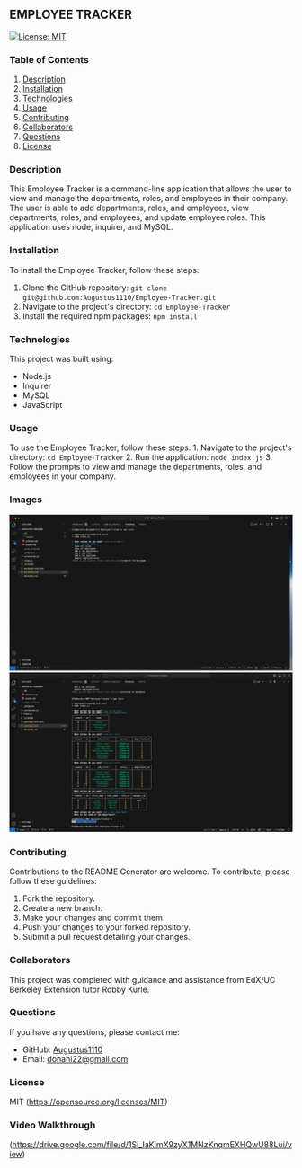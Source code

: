 ## EMPLOYEE TRACKER

[![License: MIT](https://img.shields.io/badge/License-MIT-yellow.svg)](https://opensource.org/licenses/MIT)


### Table of Contents
1. [Description](#description)
2. [Installation](#installation)
3. [Technologies](#technologies) 
4. [Usage](#usage)
5. [Contributing](#contributing)
6. [Collaborators](#collaborators)
7. [Questions](#questions)
8. [License](#license)


### Description
This Employee Tracker is a command-line application that allows the user to view and manage the departments, roles, and employees in their company. The user is able to add departments, roles, and employees, view departments, roles, and employees, and update employee roles. This application uses node, inquirer, and MySQL.

### Installation
To install the Employee Tracker, follow these steps:
 1. Clone the GitHub repository: `git clone git@github.com:Augustus1110/Employee-Tracker.git`
 2. Navigate to the project's directory: `cd Employee-Tracker`
 3. Install the required npm packages: `npm install`

### Technologies
This project was built using:
- Node.js
- Inquirer
- MySQL
- JavaScript

### Usage
To use the Employee Tracker, follow these steps:
    1. Navigate to the project's directory: `cd Employee-Tracker`
    2. Run the application: `node index.js`
    3. Follow the prompts to view and manage the departments, roles, and employees in your company.
 

### Images
![Screenshot](./db/images/Prompts.png)
![Screenshot](./db/images/Tables.png)

### Contributing
Contributions to the README Generator are welcome. To contribute, please follow these guidelines:
 1. Fork the repository.
 2. Create a new branch.
 3. Make your changes and commit them.
 4. Push your changes to your forked repository.
 5. Submit a pull request detailing your changes.

### Collaborators
This project was completed with guidance and assistance from EdX/UC Berkeley Extension tutor Robby Kurle.

### Questions
If you have any questions, please contact me:

- GitHub: [Augustus1110](https://github.com/Augustus1110)
- Email: donahi22@gmail.com

### License
MIT
(https://opensource.org/licenses/MIT)

### Video Walkthrough
(https://drive.google.com/file/d/1Si_IaKimX9zyX1MNzKnqmEXHQwU88Lui/view)
